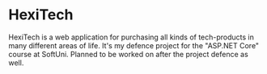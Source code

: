 # HexiTech
HexiTech is a web application for purchasing all kinds of tech-products in many different areas of life. It's my defence project for the "ASP.NET Core" course at SoftUni. Planned to be worked on after the project defence as well.
